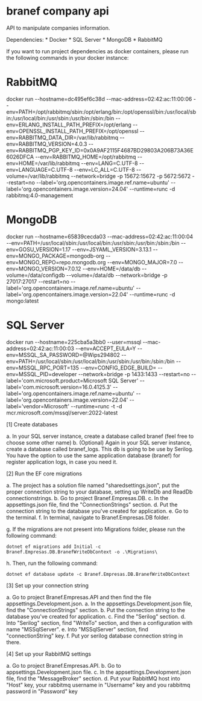 # branef company api
API to manipulate companies information.

Dependencies:
    * Docker
    * SQL Server
    * MongoDB
    * RabbitMQ

If you want to run project dependencies as docker containers, please run the following commands in your docker instance:

# RabbitMQ
docker run --hostname=dc495ef6c38d --mac-address=02:42:ac:11:00:06 --env=PATH=/opt/rabbitmq/sbin:/opt/erlang/bin:/opt/openssl/bin:/usr/local/sbin:/usr/local/bin:/usr/sbin:/usr/bin:/sbin:/bin --env=ERLANG_INSTALL_PATH_PREFIX=/opt/erlang --env=OPENSSL_INSTALL_PATH_PREFIX=/opt/openssl --env=RABBITMQ_DATA_DIR=/var/lib/rabbitmq --env=RABBITMQ_VERSION=4.0.3 --env=RABBITMQ_PGP_KEY_ID=0x0A9AF2115F4687BD29803A206B73A36E6026DFCA --env=RABBITMQ_HOME=/opt/rabbitmq --env=HOME=/var/lib/rabbitmq --env=LANG=C.UTF-8 --env=LANGUAGE=C.UTF-8 --env=LC_ALL=C.UTF-8 --volume=/var/lib/rabbitmq --network=bridge -p 15672:15672 -p 5672:5672 --restart=no --label='org.opencontainers.image.ref.name=ubuntu' --label='org.opencontainers.image.version=24.04' --runtime=runc -d rabbitmq:4.0-management

# MongoDB

docker run --hostname=65839cecda03 --mac-address=02:42:ac:11:00:04 --env=PATH=/usr/local/sbin:/usr/local/bin:/usr/sbin:/usr/bin:/sbin:/bin --env=GOSU_VERSION=1.17 --env=JSYAML_VERSION=3.13.1 --env=MONGO_PACKAGE=mongodb-org --env=MONGO_REPO=repo.mongodb.org --env=MONGO_MAJOR=7.0 --env=MONGO_VERSION=7.0.12 --env=HOME=/data/db --volume=/data/configdb --volume=/data/db --network=bridge -p 27017:27017 --restart=no --label='org.opencontainers.image.ref.name=ubuntu' --label='org.opencontainers.image.version=22.04' --runtime=runc -d mongo:latest

# SQL Server

docker run --hostname=225cba5a3bb0 --user=mssql --mac-address=02:42:ac:11:00:03 --env=ACCEPT_EULA=Y --env=MSSQL_SA_PASSWORD=@Wips294802 --env=PATH=/usr/local/sbin:/usr/local/bin:/usr/sbin:/usr/bin:/sbin:/bin --env=MSSQL_RPC_PORT=135 --env=CONFIG_EDGE_BUILD= --env=MSSQL_PID=developer --network=bridge -p 1433:1433 --restart=no --label='com.microsoft.product=Microsoft SQL Server' --label='com.microsoft.version=16.0.4125.3' --label='org.opencontainers.image.ref.name=ubuntu' --label='org.opencontainers.image.version=22.04' --label='vendor=Microsoft' --runtime=runc -t -d mcr.microsoft.com/mssql/server:2022-latest


[1] Create databases

a. In your SQL server instance, create a database called branef (feel free to choose some other name)
b. (Optional) Again in your SQL server instance, create a database called branef_logs. This db is going to be use by Serilog. You have the option to use the same application database (branef) for register application logs, in case you need it.


[2] Run the EF core migrations

a. The project has a solution file named "sharedsettings.json", put the proper connection string to your database, setting up WriteDb and ReadDb connectionstrings.
b. Go to project Branef.Empresas.DB.
c. In the appsettings.json file, find the "ConnectionStrings" section. 
d. Put the connection string to the database you've created for application.
e. Go to the terminal.
f. In terminal, navigate to Branef.Empresas.DB folder.

g. If the migrations are not present into Migrations folder, please run the following command:

    dotnet ef migrations add Initial -c Branef.Empresas.DB.BranefWriteDbContext -o .\Migrations\

h. Then, run the following command:

    dotnet ef database update -c Branef.Empresas.DB.BranefWriteDbContext



[3] Set up your connection string

a. Go to project Branef.Empresas.API and then find the file appsettings.Development.json. 
a. In the appsettings.Development.json file, find the "ConnectionStrings" section. 
b. Put the connection string to the database you've created for application.
c. Find the "Serilog" section.
d. Into "Serilog" section, find "WriteTo" section, and then a configuration with name "MSSqlServer".
e. Into "MSSqlServer" section, find "connectionString" key.
f. Put yor serilog database connection string in there.


[4] Set up your RabbitMQ settings

a. Go to project Branef.Empresas.API.
b. Go to appsettings.Development.json file.
c. In the appsettings.Development.json file, find the "MessageBroker" section. 
d. Put your RabbitMQ host into "Host" key, your rabbitmq username in "Username" key and you rabbitmq password in "Password" key